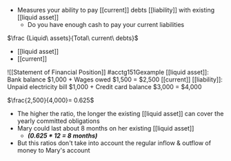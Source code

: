- Measures your ability to pay [[current]] debts [[liability]] with existing [[liquid asset]]
	- Do you have enough cash to pay your current liabilities

$\frac {Liquid\ assets}{Total\ current\ debts}$
- [[liquid asset]]
- [[current]]

![[Statement of Financial Position]]
#acctg151Gexample 
[[liquid asset]]:
Bank balance $1,000 + Wages owed $1,500 = $2,500
[[current]] [[liability]]:
Unpaid electricity bill $1,000 + Credit card balance $3,000 = $4,000

$\frac{2,500}{4,000}= 0.625$
- The higher the ratio, the longer the existing [[liquid asset]] can cover the yearly committed obligations
- Mary could last about 8 months on her existing [[liquid asset]]
	- ***(0.625 * 12 = 8 months)***
- But this ratios don't take into account the regular inflow & outflow of money to Mary's account